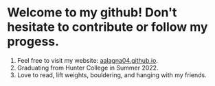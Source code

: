 # Welcome to my github! Don't hesitate to contribute or follow my progess.


1. Feel free to visit my website: [aalagna04.github.io](https://aalagna04.github.io/).
2. Graduating from Hunter College in Summer 2022.
3. Love to read, lift weights, bouldering, and hanging with my friends.

